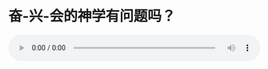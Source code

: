# 奋-兴-会的神学有问题吗？

<audio style="width: 100%;" preload="false" controls controlslist="nodownload"><source src="//file.simai.life/audio/mp3/old/26604.mp3" type="audio/mpeg">Your browser does not support the audio element.</audio>



